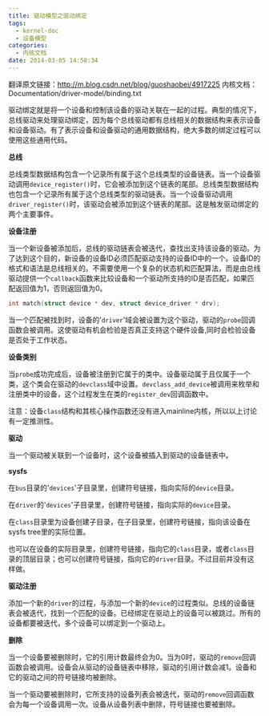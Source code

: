 ```yaml
---
title: 驱动模型之驱动绑定
tags:
  - kernel-doc
  - 设备模型
categories:
  - 内核文档
date: 2014-03-05 14:58:34
---
```


翻译原文链接：<http://m.blog.csdn.net/blog/guoshaobei/4917225>
内核文档：Documentation/driver-model/binding.txt
<!--more-->

驱动绑定就是将一个设备和控制该设备的驱动关联在一起的过程。典型的情况下，总线驱动来处理驱动绑定，因为每个总线驱动都有总线相关的数据结构来表示设备和设备驱动。有了表示设备和设备驱动的通用数据结构，绝大多数的绑定过程可以使用这些通用代码。

**总线**

总线类型数据结构包含一个记录所有属于这个总线类型的设备链表。当一个设备驱动调用`device_register()`时，它会被添加到这个链表的尾部。总线类型数据结构也包含一个记录所有属于这个总线类型的驱动链表。当一个设备驱动调用`driver_register()`时，该驱动会被添加到这个链表的尾部。这是触发驱动绑定的两个主要事件。

**设备注册**

当一个新设备被添加后，总线的驱动链表会被迭代，查找出支持该设备的驱动。为了达到这个目的，新设备的设备ID必须匹配驱动支持的设备ID中的一个。设备ID的格式和语法是总线相关的。不需要使用一个复杂的状态机和匹配算法，而是由总线驱动提供一个`callback`函数来比较设备和一个驱动所支持的ID是否匹配，如果匹配返回值为1，否则返回值为0。
```c
int match(struct device * dev, struct device_driver * drv);
```
当一个匹配被找到时，设备的'`driver`'域会被设置为这个驱动，驱动的`probe`回调函数会被调用。这使驱动有机会检验是否真正支持这个硬件设备,同时会检验设备是否处于工作状态。

**设备类别**

当`probe`成功完成后，设备被注册到它属于的类中。设备驱动属于且仅属于一个类，这个类会在驱动的`devclass`域中设置。`devclass_add_device`被调用来枚举和注册类中的设备，这个过程发生在类的`register_dev`回调函数中。

注意：设备`class`结构和其核心操作函数还没有进入mainline内核，所以以上讨论有一定推测性。

**驱动**

当一个驱动被关联到一个设备时，这个设备被插入到驱动的设备链表中。

**sysfs**

在`bus`目录的'`devices`'子目录里，创建符号链接，指向实际的`device`目录。

在`driver`的'`devices`'子目录里，创建符号链接，指向实际的`device`目录。

在`class`目录里为设备创建子目录，在子目录里，创建符号链接，指向该设备在sysfs tree里的实际位置。

也可以在设备的实际目录里，创建符号链接，指向它的`class`目录，或者`class`目录的顶层目录；也可以创建符号链接，指向它的`driver`目录。不过目前并没有这样做。

**驱动注册**

添加一个新的`driver`的过程，与添加一个新的`device`的过程类似。总线的设备链表会被迭代，找到一个匹配的设备。已经绑定在驱动上的设备可以被跳过。所有的设备都要被迭代，多个设备可以绑定到一个驱动上。

**删除**

当一个设备要被删除时，它的引用计数最终会为0。当为0时，驱动的`remove`回调函数会被调用。设备会从驱动的设备链表中移除，驱动的引用计数会减1。设备和它的驱动之间的符号链接均被删除。

当一个驱动要被删除时，它所支持的设备列表会被迭代，驱动的`remove`回调函数会为每一个设备调用一次。设备从设备列表中删除，符号链接也要被删除。
